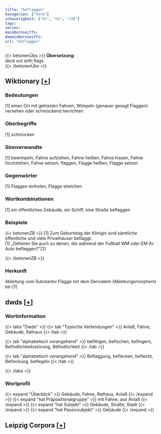 ```yaml
---
title: "beflaggen"
kategorien: ["Verb"]
schwierigkeit: ["k1", "h2", "r20"]
tags:
series:
mainDornseiffs:
domainDornseiffs:
url: "beflaggen"
---
```


{{< betonenÜbs >}}
**Übersetzung:**  
deck out with flags  
{{< /betonenÜbs >}}

## Wiktionary [[+](https://de.wiktionary.org/wiki/beflaggen)]

### Bedeutungen
[1] einen Ort mit gehissten Fahnen, Wimpeln (genauer gesagt Flaggen) versehen oder schmückend herrichten  

### Oberbegriffe
[1] schmücken  

### Sinnverwandte
[1] bewimpeln, Fahne aufziehen, Fahne heißen, Fahne hissen, Fahne hochziehen, Fahne setzen, flaggen, Flagge heißen, Flagge setzen  

### Gegenwörter
[1] Flaggen einholen, Flagge streichen  

### Wortkombinationen
[1] ein öffentliches Gebäude, ein Schiff, eine Straße beflaggen  

### Beispiele
{{< betonenZB >}}
[1] Zum Geburtstag der Königin sind sämtliche öffentliche und viele Privathäuser beflaggt.  
[1] „Gehören Sie auch zu denen, die während der Fußball WM oder EM ihr Auto beflaggen?“[2]  

{{< /betonenZB >}}
### Herkunft
Ableitung vom Substantiv Flagge mit dem Derivatem (Ableitungsmorphem) be-[1]  



## dwds [[+](https://www.dwds.de/wb/beflaggen)]

### Wortinformation
{{< tabs "Dwds" >}}
{{< tab "Typische Verbindungen" >}}
Anlaß, Fahne, Gebäude, Rathaus
{{< /tab >}}

{{< tab "alphabetisch vorangehend" >}}
befittigen, befischen, befingern, Befindlichkeitsstörung, Befindlichkeit
{{< /tab >}}

{{< tab "alphabetisch vorangehend" >}}
Beflaggung, beflecken, befleckt, Befleckung, beflegeln
{{< /tab >}}

{{< /tabs >}}

### Wortprofil
{{< expand "Überblick" >}} Gebäude, Fahne, Rathaus, Anlaß {{< /expand >}}
{{< expand "hat Präpositionalgruppe" >}} mit Fahne, aus Anlaß {{< /expand >}}
{{< expand "hat Subjekt" >}} Gebäude, Straße, Stadt {{< /expand >}}
{{< expand "hat Passivsubjekt" >}} Gebäude {{< /expand >}}

## Leipzig Corpora [[+](https://corpora.uni-leipzig.de/en/res?word=beflaggen&corpusId=deu_newscrawl-public_2018)]

